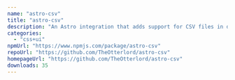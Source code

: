 ```yaml
---
name: "astro-csv"
title: "astro-csv"
description: "An Astro integration that adds support for CSV files in data collections"
categories:
  - "css+ui"
npmUrl: "https://www.npmjs.com/package/astro-csv"
repoUrl: "https://github.com/TheOtterlord/astro-csv"
homepageUrl: "https://github.com/TheOtterlord/astro-csv"
downloads: 35
---
```

